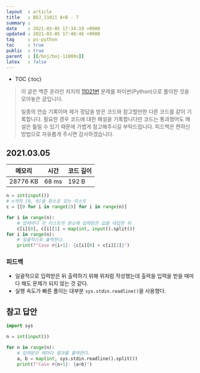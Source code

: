 ```yaml
---
layout  : article
title   : BOJ_11021 A+B - 7
summary : 
date    : 2021-03-05 17:34:19 +0900
updated : 2021-03-05 17:48:46 +0900
tag     : ps-python
toc     : true
public  : true
parent  : [[/boj/boj-11000s]]
latex   : false
---
```

* TOC
{:toc}

> 이 글은 백준 온라인 저지의 [11021번](https://www.acmicpc.net/problem/11021) 문제를 파이썬(Python)으로 풀이한 것을 모아놓은 글입니다.
>
> 일종의 연습 기록이며 제가 정답을 받은 코드와 참고할만한 다른 코드를 같이 기록합니다. 필요한 경우 코드에 대한 해설을 기록합니다만 코드는 통과했어도 해설은 틀릴 수 있기 때문에 가볍게 참고해주시길 부탁드립니다. 피드백은 편하신 방법으로 자유롭게 주시면 감사하겠습니다.

## 2021.03.05

| 메모리    | 시간  | 코드 길이 |
| --------- | ----- | --------- |
| 28776 KB  | 68 ms | 192 B     |

```python
n = int(input())
# n개의 [0, 0]을 원소로 갖는 리스트
c = [[0 for i in range(2)] for i in range(n)]

for i in range(n):
    # 입력마다 각 리스트의 원소에 입력받은 값을 대입한 뒤 
    c[i][0], c[i][1] = map(int, input().split())
for i in range(n):
    # 일괄적으로 출력한다.
    print(f"Case #{i+1}: {c[i][0] + c[i][1]}")
```

### 피드백

* 일괄적으로 입력받은 뒤 출력하기 위해 위처럼 작성했는데 출력을 입력을 받을 때마다 해도 문제가 되지 않는 것 같다.
* 실행 속도가 빠른 풀이는 대부분 `sys.stdin.readline()`을 사용했다.

## 참고 답안

```python
import sys

n = int(input())

for n in range(n):
    # 입력받은 때마다 결과를 출력한다.
    a, b = map(int, sys.stdin.readline().split())
    print(f"Case #{n+1}: {a+b}")
```
